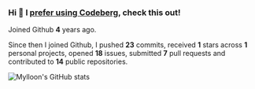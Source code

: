 ### Hi 👋 I [prefer using Codeberg](https://codeberg.org/Mylloon/Mylloon), check this out!

Joined Github **4** years ago.

Since then I joined Github, I pushed **23** commits, received **1** stars across **1** personal projects, opened **18** issues, submitted **7** pull requests and contributed to **14** public repositories.

![Mylloon's GitHub stats](https://github-readme-stats.vercel.app/api?username=Mylloon&show_icons=true&theme=dracula)
